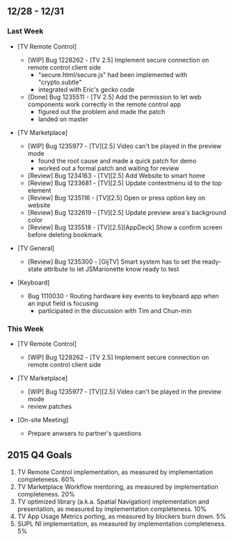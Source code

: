 ## 12/28 - 12/31 ##

### Last Week ###

* [TV Remote Control]
    - [WIP] Bug 1228262 - [TV 2.5] Implement secure connection on remote control client side
        - "secure.html/secure.js" had been implemented with "crypto.subtle"
        - integrated with Eric's gecko code
    - [Done] Bug 1235511 - [TV 2.5] Add the permission to let web components work correctly in the remote control app
        - figured out the problem and made the patch
        - landed on master

* [TV Marketplace]
    - [WIP] Bug 1235977 - [TV][2.5] Video can't be played in the preview mode
        - found the root cause and made a quick patch for demo
        - worked out a formal patch and waiting for review
    - [Review] Bug 1234163 - [TV][2.5] Add Website to smart home
    - [Review] Bug 1233681 - [TV][2.5] Update contextmenu id to the top element
    - [Review] Bug 1235116 - [TV][2.5] Open or press option key on website
    - [Review] Bug 1232619 - [TV][2.5] Update preview area's background color
    - [Review] Bug 1235518 - [TV][2.5][AppDeck] Show a confirm screen before deleting bookmark

* [TV General]
    - [Review] Bug 1235300 - [GijTV] Smart system has to set the ready-state attribute to let JSMarionette know ready to test

* [Keyboard]
    - Bug 1110030 - Routing hardware key events to keyboard app when an input field is focusing
        - participated in the discussion with Tim and Chun-min

### This Week ###

* [TV Remote Control]
    - [WIP] Bug 1228262 - [TV 2.5] Implement secure connection on remote control client side

* [TV Marketplace]
    - [WIP] Bug 1235977 - [TV][2.5] Video can't be played in the preview mode
    - review patches

* [On-site Meeting]
    - Prepare anwsers to partner's questions

## 2015 Q4 Goals ##

1. TV Remote Control implementation, as measured by implementation completeness. 60%
2. TV Marketplace Workflow mentoring, as measured by implementation completeness. 20%
3. TV optimized library (a.k.a. Spatial Navigation) implementation and presentation, as measured by implementation completeness. 10%
4. TV App Usage Metrics porting, as measured by blockers burn down. 5%
5. SUPL NI implementation, as measured by implementation completeness. 5%
